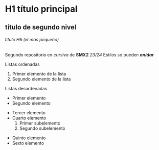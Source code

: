 # H1 título principal

## título de segundo nivel

###### título H6 (el más pequeño)

Segundo repositorio en _cursiva_ de __SMX2__ *23/24*
Estilos se pueden **_anidar_**

Listas ordenadas

1. Primer elemento de la lista
2. Segundo elemento de la lista

Listas desordenadas

* Primer elemento
* Segundo elemento
- Tercer elemento
- Cuarto elemento
    1. Primer subelemento
    2. Segundo subelemento
+ Quinto elemento
+ Sexto elemento
